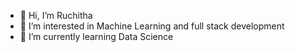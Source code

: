 - 👋 Hi, I’m Ruchitha
- 👀 I’m interested in Machine Learning and full stack development
- 🌱 I’m currently learning Data Science


<!---
bachuruchitha/bachuruchitha is a ✨ special ✨ repository because its `README.md` (this file) appears on your GitHub profile.
You can click the Preview link to take a look at your changes.
--->
